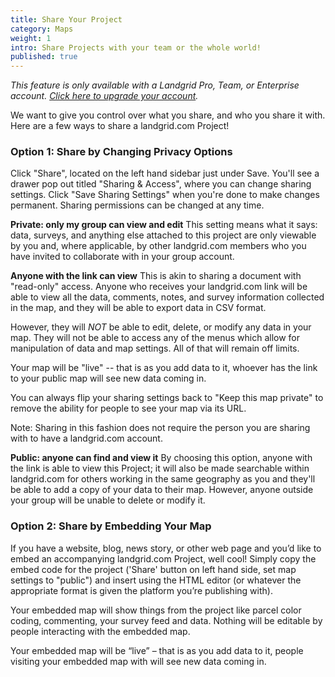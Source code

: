```yaml
---
title: Share Your Project
category: Maps
weight: 1
intro: Share Projects with your team or the whole world!
published: true
---
```

_This feature is only available with a Landgrid Pro, Team, or Enterprise account. [Click here to upgrade your account](https://landgrid.com/plans)._

We want to give you control over what you share, and who you share it with.
Here are a few ways to share a landgrid.com Project!

### Option 1: Share by Changing Privacy Options

Click "Share", located on the left hand sidebar just under Save. You'll see a drawer pop out titled "Sharing & Access", where you can change sharing settings. Click "Save Sharing Settings" when you're done to make changes permanent. Sharing permissions can be changed at any time.

**Private: only my group can view and edit**
This setting means what it says: data, surveys, and anything else attached to this project are only viewable by you and, where applicable, by other landgrid.com members who you have invited to collaborate with in your group account.

**Anyone with the link can view**
This is akin to sharing a document with "read-only" access. Anyone who receives your landgrid.com link will be able to view all the data, comments, notes, and survey information collected in the map, and they will be able to export data in CSV format.

However, they will *NOT* be able to edit, delete, or modify any data in your map. They will not be able to access any of the menus which allow for manipulation of data and map settings. All of that will remain off limits.

Your map will be "live" -- that is as you add data to it, whoever has the link to your public map will see new data coming in.

You can always flip your sharing settings back to "Keep this map private" to remove the ability for people to see your map via its URL.

Note: Sharing in this fashion does not require the person you are sharing with to have a landgrid.com account.

**Public: anyone can find and view it**
By choosing this option, anyone with the link is able to view this Project; it will also be made searchable within landgrid.com for others working in the same geography as you and they'll be able to add a copy of your data to their map. However, anyone outside your group will be unable to delete or modify it.



### Option 2: Share by Embedding Your Map

If you have a website, blog, news story, or other web page and you’d like to embed an accompanying landgrid.com Project, well cool! Simply copy the embed code for the project ('Share' button on left hand side, set map settings to "public") and insert using the HTML editor (or whatever the appropriate format is given the platform you’re publishing with).

Your embedded map will show things from the project like parcel color coding, commenting, your survey feed and data. Nothing will be editable by people interacting with the embedded map.

Your embedded map will be “live” – that is as you add data to it, people visiting your embedded map with will see new data coming in.

